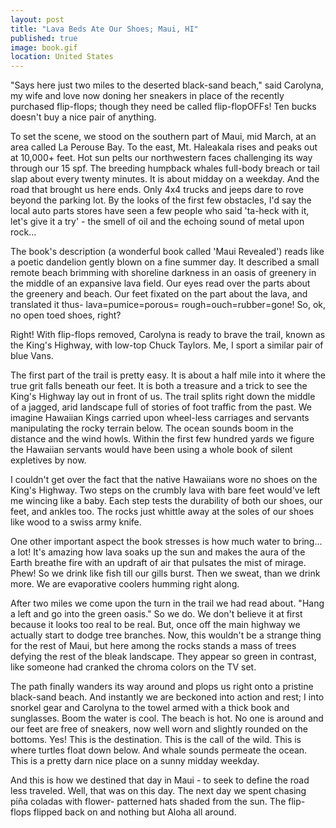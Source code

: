 ```yaml
---
layout: post   
title: "Lava Beds Ate Our Shoes; Maui, HI"  
published: true
image: book.gif
location: United States
---
```


"Says here just two miles to the deserted black-sand beach," 
said Carolyna, my wife and love now doning her sneakers in 
place of the recently purchased flip-flops; though they need 
be called flip-flopOFFs! Ten bucks doesn't buy a nice pair of 
anything.

To set the scene, we stood on the southern part of Maui, mid 
March, at an area called La Perouse Bay. To the east, Mt. 
Haleakala rises and peaks out at 10,000+ feet. Hot sun pelts 
our northwestern faces challenging its way through our 15 
spf. The breeding humpback whales full-body breach or tail 
slap about every twenty minutes. It is about midday on a 
weekday. And the road that brought us here ends. Only 4x4 
trucks and jeeps dare to rove beyond the parking lot. By the 
looks of the first few obstacles, I'd say the local auto 
parts stores have seen a few people who said 'ta-heck with 
it, let's give it a try' - the smell of oil and the echoing 
sound of metal upon rock...

The book's description (a wonderful book called 'Maui 
Revealed') reads like a poetic dandelion gently blown on a 
fine summer day. It described a small remote beach brimming 
with shoreline darkness in an oasis of greenery in the middle 
of an expansive lava field. Our eyes read over the parts 
about the greenery and beach. Our feet fixated on the part 
about the lava, and translated it thus- lava=pumice=porous=
rough=ouch=rubber=gone! So, ok, no open toed shoes, right?

Right! With flip-flops removed, Carolyna is ready to brave 
the trail, known as the King's Highway, with low-top Chuck 
Taylors. Me, I sport a similar pair of blue Vans.

The first part of the trail is pretty easy. It is about a 
half mile into it where the true grit falls beneath our feet. 
It is both a treasure and a trick to see the King's Highway 
lay out in front of us. The trail splits right down the 
middle of a jagged, arid landscape full of stories of foot 
traffic from the past. We imagine Hawaiian Kings carried upon 
wheel-less carriages and servants manipulating the rocky 
terrain below. The ocean sounds boom in the distance and the 
wind howls. Within the first few hundred yards we figure the 
Hawaiian servants would have been using a whole book of 
silent expletives by now.

I couldn't get over the fact that the native Hawaiians wore 
no shoes on the King's Highway. Two steps on the crumbly lava 
with bare feet would've left me wincing like a baby. Each 
step tests the durability of both our shoes, our feet, and 
ankles too. The rocks just whittle away at the soles of our 
shoes like wood to a swiss army knife.

One other important aspect the book stresses is how much 
water to bring... a lot! It's amazing how lava soaks up the 
sun and makes the aura of the Earth breathe fire with an 
updraft of air that pulsates the mist of mirage. Phew! So we 
drink like fish till our gills burst. Then we sweat, than we 
drink more. We are evaporative coolers humming right along.

After two miles we come upon the turn in the trail we had 
read about. "Hang a left and go into the green oasis." So we 
do. We don't believe it at first because it looks too real to 
be real. But, once off the main highway we actually start to 
dodge tree branches. Now, this wouldn't be a strange thing 
for the rest of Maui, but here among the rocks stands a mass 
of trees defying the rest of the bleak landscape. They appear 
so green in contrast, like someone had cranked the chroma 
colors on the TV set.

The path finally wanders its way around and plops us right 
onto a pristine black-sand beach. And instantly we are 
beckoned into action and rest; I into snorkel gear and 
Carolyna to the towel armed with a thick book and sunglasses. 
Boom the water is cool. The beach is hot. No one is around 
and our feet are free of sneakers, now well worn and slightly 
rounded on the bottoms. Yes! This is the destination. This is 
the call of the wild. This is where turtles float down below. 
And whale sounds permeate the ocean. This is a pretty darn 
nice place on a sunny midday weekday.

And this is how we destined that day in Maui - to seek to 
define the road less traveled. Well, that was on this day. 
The next day we spent chasing piña coladas with flower-
patterned hats shaded from the sun. The flip-flops flipped 
back on and nothing but Aloha all around.




